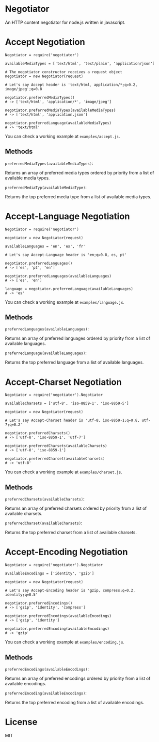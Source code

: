 # Negotiator

An HTTP content negotiator for node.js written in javascript.

# Accept Negotiation

    Negotiator = require('negotiator')

    availableMediaTypes = ['text/html', 'text/plain', 'application/json']

    # The negotiator constructor receives a request object
    negotiator = new Negotiator(request)

    # Let's say Accept header is 'text/html, application/*;q=0.2, image/jpeg';q=0.8

    negotiator.preferredMediaTypes()
    # -> ['text/html', 'application/*', 'image/jpeg']

    negotiator.preferredMediaTypes(availableMediaTypes)
    # -> ['text/html', 'application.json']

    negotiator.preferredLanguage(availableMediaTypes)
    # -> 'text/html'

You can check a working example at `examples/accept.js`.

## Methods

`preferredMediaTypes(availableMediaTypes)`:

Returns an array of preferred media types ordered by priority from a list of available media types.

`preferredMediaTyp(availableMediaType)`:

Returns the top preferred media type from a list of available media types.

# Accept-Language Negotiation

    Negotiator = require('negotiator')

    negotiator = new Negotiator(request)

    availableLanguages = 'en', 'es', 'fr'

    # Let's say Accept-Language header is 'en;q=0.8, es, pt'

    negotiator.preferredLanguages()
    # -> ['es', 'pt', 'en']

    negotiator.preferredLanguages(availableLanguages)
    # -> ['es', 'en']

    language = negotiator.preferredLanguage(availableLanguages)
    # -> 'es'

You can check a working example at `examples/language.js`.

## Methods

`preferredLanguages(availableLanguages)`:

Returns an array of preferred languages ordered by priority from a list of available languages.

`preferredLanguage(availableLanguages)`:

Returns the top preferred language from a list of available languages.

# Accept-Charset Negotiation

    Negotiator = require('negotiator').Negotiator

    availableCharsets = ['utf-8', 'iso-8859-1', 'iso-8859-5']

    negotiator = new Negotiator(request)

    # Let's say Accept-Charset header is 'utf-8, iso-8859-1;q=0.8, utf-7;q=0.2'

    negotiator.preferredCharsets()
    # -> ['utf-8', 'iso-8859-1', 'utf-7']

    negotiator.preferredCharsets(availableCharsets)
    # -> ['utf-8', 'iso-8859-1']

    negotiator.preferredCharset(availableCharsets)
    # -> 'utf-8'

You can check a working example at `examples/charset.js`.

## Methods

`preferredCharsets(availableCharsets)`:

Returns an array of preferred charsets ordered by priority from a list of available charsets.

`preferredCharset(availableCharsets)`:

Returns the top preferred charset from a list of available charsets.

# Accept-Encoding Negotiation

    Negotiator = require('negotiator').Negotiator

    availableEncodings = ['identity', 'gzip']

    negotiator = new Negotiator(request)

    # Let's say Accept-Encoding header is 'gzip, compress;q=0.2, identity;q=0.5'

    negotiator.preferredEncodings()
    # -> ['gzip', 'identity', 'compress']

    negotiator.preferredEncodings(availableEncodings)
    # -> ['gzip', 'identity']

    negotiator.preferredEncoding(availableEncodings)
    # -> 'gzip'

You can check a working example at `examples/encoding.js`.

## Methods

`preferredEncodings(availableEncodings)`:

Returns an array of preferred encodings ordered by priority from a list of available encodings.

`preferredEncoding(availableEncodings)`:

Returns the top preferred encoding from a list of available encodings.

# License

MIT
